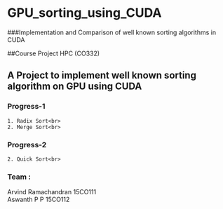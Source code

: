# GPU_sorting_using_CUDA
###Implementation and Comparison of well known sorting algorithms in CUDA


##Course Project HPC (CO332) 
## A Project to implement well known sorting algorithm on GPU using CUDA 
 
### Progress-1<br>
    1. Radix Sort<br>
    2. Merge Sort<br>
    
### Progress-2
  	2. Quick Sort<br>
    
### Team :<br>
  Arvind Ramachandran 15CO111<br>
  Aswanth P P 15CO112<br>
